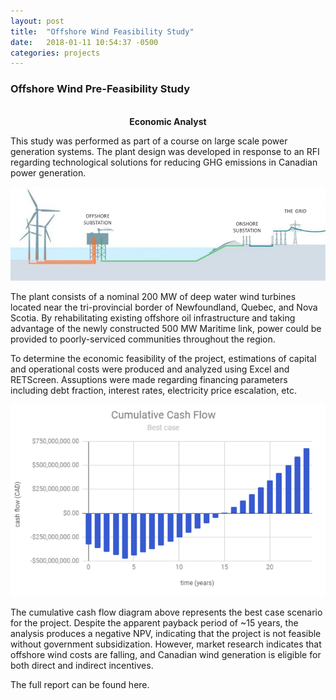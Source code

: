 ```yaml
---
layout: post
title:  "Offshore Wind Feasibility Study"
date:   2018-01-11 10:54:37 -0500
categories: projects
---
```




<div class="text-section">
<h3>Offshore Wind Pre-Feasibility Study</h3> <br>
<b><div style="text-align: center">Economic Analyst</div></b>



<p>This study was performed as part of a course on large scale power generation systems. The plant design was developed in response to an RFI regarding technological solutions for reducing GHG emissions in Canadian power generation. 
</p>

</div>
<img src="/assets/posts/offshorewind.png">
<div class="text-section">
<p>The plant consists of a nominal 200 MW of deep water wind turbines located near the tri-provincial border of Newfoundland, Quebec, and Nova Scotia. By rehabilitating existing offshore oil infrastructure and taking advantage of the newly constructed 500 MW Maritime link, power could be provided to poorly-serviced communities throughout the region. </p>


<p>To determine the economic feasibility of the project, estimations of capital and operational costs were produced and analyzed using Excel and RETScreen. Assuptions were made regarding financing parameters including debt fraction, interest rates, electricity price escalation, etc.  </p>
</div>
<img src="/assets/posts/offshorewind_cashflow.png">
<div class="text-section">
<p>The cumulative cash flow diagram above represents the best case scenario for the project. Despite the apparent payback period of ~15 years, the analysis produces a negative NPV, indicating that the project is not feasible without government subsidization. However, market research indicates that offshore wind costs are falling, and Canadian wind generation is eligible for both direct and indirect incentives. </p>
<p> The full report can be found here.</p><br>


</div>